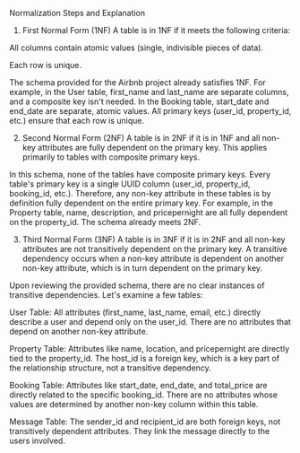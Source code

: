 Normalization Steps and Explanation
1. First Normal Form (1NF)
A table is in 1NF if it meets the following criteria:

All columns contain atomic values (single, indivisible pieces of data).

Each row is unique.

The schema provided for the Airbnb project already satisfies 1NF. For example, in the User table, first_name and last_name are separate columns, and a composite key isn't needed. In the Booking table, start_date and end_date are separate, atomic values. All primary keys (user_id, property_id, etc.) ensure that each row is unique.

2. Second Normal Form (2NF)
A table is in 2NF if it is in 1NF and all non-key attributes are fully dependent on the primary key. This applies primarily to tables with composite primary keys.

In this schema, none of the tables have composite primary keys. Every table's primary key is a single UUID column (user_id, property_id, booking_id, etc.). Therefore, any non-key attribute in these tables is by definition fully dependent on the entire primary key. For example, in the Property table, name, description, and pricepernight are all fully dependent on the property_id. The schema already meets 2NF.

3. Third Normal Form (3NF)
A table is in 3NF if it is in 2NF and all non-key attributes are not transitively dependent on the primary key. A transitive dependency occurs when a non-key attribute is dependent on another non-key attribute, which is in turn dependent on the primary key.

Upon reviewing the provided schema, there are no clear instances of transitive dependencies. Let's examine a few tables:

User Table: All attributes (first_name, last_name, email, etc.) directly describe a user and depend only on the user_id. There are no attributes that depend on another non-key attribute.

Property Table: Attributes like name, location, and pricepernight are directly tied to the property_id. The host_id is a foreign key, which is a key part of the relationship structure, not a transitive dependency.

Booking Table: Attributes like start_date, end_date, and total_price are directly related to the specific booking_id. There are no attributes whose values are determined by another non-key column within this table.

Message Table: The sender_id and recipient_id are both foreign keys, not transitively dependent attributes. They link the message directly to the users involved.

